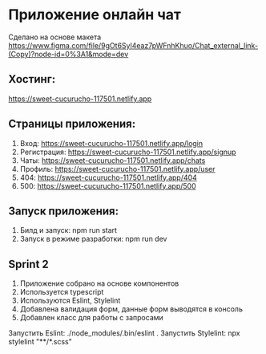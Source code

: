 # Приложение онлайн чат
Сделано на основе макета https://www.figma.com/file/9gOt6Syl4eaz7pWFnhKhuo/Chat_external_link-(Copy)?node-id=0%3A1&mode=dev

## Хостинг:
https://sweet-cucurucho-117501.netlify.app

## Страницы приложения:
1. Вход: https://sweet-cucurucho-117501.netlify.app/login
2. Регистрация: https://sweet-cucurucho-117501.netlify.app/signup
3. Чаты: https://sweet-cucurucho-117501.netlify.app/chats
4. Профиль: https://sweet-cucurucho-117501.netlify.app/user
5. 404: https://sweet-cucurucho-117501.netlify.app/404
6. 500: https://sweet-cucurucho-117501.netlify.app/500

## Запуск приложения:
1. Билд и запуск: npm run start
2. Запуск в режиме разработки: npm run dev

## Sprint 2
1. Приложение собрано на основе компонентов
2. Используется typescript
3. Используются Eslint, Stylelint
4. Добавлена валидация форм, данные форм выводятся в консоль
5. Добавлен класс для работы с запросами

Запустить Eslint: ./node_modules/.bin/eslint .
Запустить Stylelint: npx stylelint "**/*.scss"
